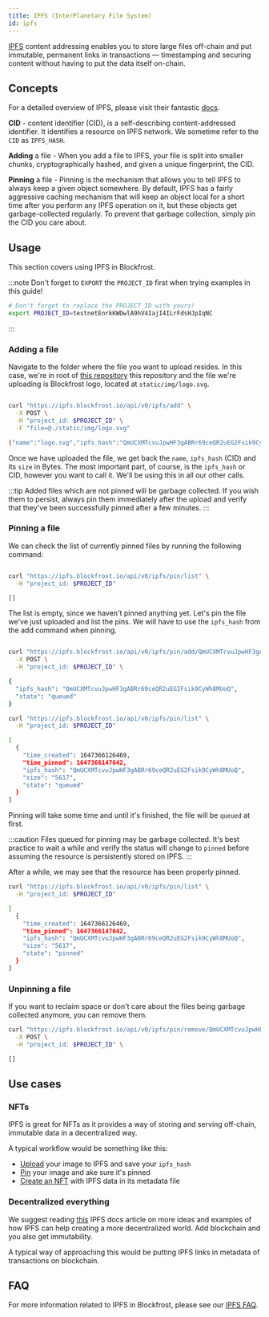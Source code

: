 ```yaml
---
title: IPFS (InterPlanetary File System)
id: ipfs
---
```


[IPFS](https://ipfs.io/) content addressing enables you to store large files off-chain and put immutable, permanent links in transactions — timestamping and securing content without having to put the data itself on-chain.

## Concepts

For a detailed overview of IPFS, please visit their fantastic [docs](https://docs.ipfs.io/concepts/).

**CID** - content identifier (CID), is a self-describing content-addressed identifier. It identifies a resource on IPFS network. We sometime refer to the `CID` as `IPFS_HASH`.

**Adding** a file - When you add a file to IPFS, your file is split into smaller chunks, cryptographically hashed, and given a unique fingerprint, the CID.

**Pinning** a file - Pinning is the mechanism that allows you to tell IPFS to always keep a given object somewhere. By default, IPFS has a fairly aggressive caching mechanism that will keep an object local for a short time after you perform any IPFS operation on it, but these objects get garbage-collected regularly. To prevent that garbage collection, simply pin the CID you care about.

## Usage

This section covers using IPFS in Blockfrost.

:::note
Don't forget to `EXPORT` the `PROJECT_ID` first when trying examples in this guide!

```bash
# Don't forget to replace the PROJECT_ID with yours!
export PROJECT_ID=testnetEnrkKWDwlA9hV4IajI4ILrFdsHJpIqNC
```

:::

### Adding a file

Navigate to the folder where the file you want to upload resides. In this case, we're in root of [this repository](https://github.com/blockfrost/blockfrost.dev) this repository and the file we're uploading is Blockfrost logo, located at `static/img/logo.svg`.

```bash

curl "https://ipfs.blockfrost.io/api/v0/ipfs/add" \
  -X POST \
  -H "project_id: $PROJECT_ID" \
  -F "file=@./static/img/logo.svg"

{"name":"logo.svg","ipfs_hash":"QmUCXMTcvuJpwHF3gABRr69ceQR2uEG2Fsik9CyWh8MUoQ","size":"5617"}

```

Once we have uploaded the file, we get back the `name`, `ipfs_hash` (CID) and its `size` in Bytes. The most important part, of course, is the `ipfs_hash` or CID, however you want to call it. We'll be using this in all our other calls.

:::tip
Added files which are not pinned will be garbage collected. If you wish them to persist, always pin them immediately after the upload and verify that they've been successfully pinned after a few minutes.
:::

### Pinning a file

We can check the list of currently pinned files by running the following command:

```bash

curl "https://ipfs.blockfrost.io/api/v0/ipfs/pin/list" \
  -H "project_id: $PROJECT_ID"

[]

```

The list is empty, since we haven't pinned anything yet. Let's pin the file we've just uploaded and list the pins. We will have to use the `ipfs_hash` from the add command when pinning.

```bash

curl "https://ipfs.blockfrost.io/api/v0/ipfs/pin/add/QmUCXMTcvuJpwHF3gABRr69ceQR2uEG2Fsik9CyWh8MUoQ" \
  -X POST \
  -H "project_id: $PROJECT_ID" \

{
  "ipfs_hash": "QmUCXMTcvuJpwHF3gABRr69ceQR2uEG2Fsik9CyWh8MUoQ",
  "state": "queued"
}

curl "https://ipfs.blockfrost.io/api/v0/ipfs/pin/list" \
  -H "project_id: $PROJECT_ID"

[
  {
    "time_created": 1647366126469,
    "time_pinned": 1647366147642,
    "ipfs_hash": "QmUCXMTcvuJpwHF3gABRr69ceQR2uEG2Fsik9CyWh8MUoQ",
    "size": "5617",
    "state": "queued"
  }
]

```

Pinning will take some time and until it's finished, the file will be `queued` at first.

:::caution
Files queued for pinning may be garbage collected. It's best practice to wait a while and verify the status will change to `pinned` before assuming the resource is persistently stored on IPFS.
:::

After a while, we may see that the resource has been properly pinned.

```bash
curl "https://ipfs.blockfrost.io/api/v0/ipfs/pin/list" \
  -H "project_id: $PROJECT_ID"

[
  {
    "time_created": 1647366126469,
    "time_pinned": 1647366147642,
    "ipfs_hash": "QmUCXMTcvuJpwHF3gABRr69ceQR2uEG2Fsik9CyWh8MUoQ",
    "size": "5617",
    "state": "pinned"
  }
]

```

### Unpinning a file

If you want to reclaim space or don't care about the files being garbage collected anymore, you can remove them.

```bash
curl "https://ipfs.blockfrost.io/api/v0/ipfs/pin/remove/QmUCXMTcvuJpwHF3gABRr69ceQR2uEG2Fsik9CyWh8MUoQ" \
  -X POST \
  -H "project_id: $PROJECT_ID" \

[]

```

## Use cases

### NFTs

IPFS is great for NFTs as it provides a way of storing and serving off-chain, immutable data in a decentralized way.

A typical workflow would be something like this:

- [Upload](/docs/start-building/ipfs/#adding-a-file) your image to IPFS and save your `ipfs_hash`
- [Pin](/docs/start-building/ipfs/#pinning-a-file) your image and ake sure it's pinned
- [Create an NFT](https://developers.cardano.org/docs/native-tokens/minting-nfts) with IPFS data in its metadata file

### Decentralized everything

We suggest reading [this](https://docs.ipfs.io/concepts/usage-ideas-examples/) IPFS docs article on more ideas and examples of how IPFS can help creating a more decentralized world. Add blockchain and you also get immutability.

A typical way of approaching this would be putting IPFS links in metadata of transactions on blockchain.

## FAQ

For more information related to IPFS in Blockfrost, please see our [IPFS FAQ](/docs/support/ipfs).
